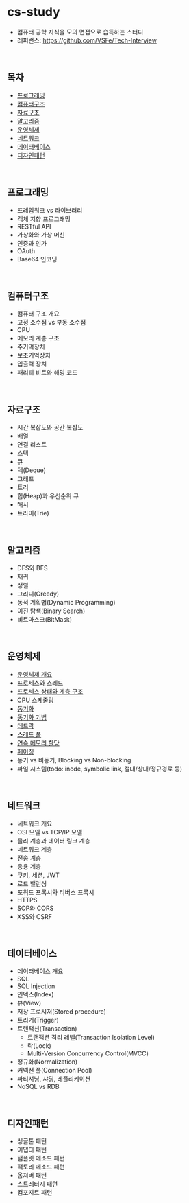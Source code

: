 # cs-study
- 컴퓨터 공학 지식을 모의 면접으로 습득하는 스터디
- 레퍼런스: https://github.com/VSFe/Tech-Interview

<br>

## 목차
- [프로그래밍](#프로그래밍)
- [컴퓨터구조](#컴퓨터구조)
- [자료구조](#자료구조)
- [알고리즘](#알고리즘)
- [운영체제](#운영체제)
- [네트워크](#네트워크)
- [데이터베이스](#데이터베이스)
- [디자인패턴](#디자인패턴)

<br>

## 프로그래밍
- 프레임워크 vs 라이브러리
- 객체 지향 프로그래밍
- RESTful API
- 가상화와 가상 머신
- 인증과 인가
- OAuth
- Base64 인코딩

<br>

## 컴퓨터구조
- 컴퓨터 구조 개요
- 고정 소수점 vs 부동 소수점
- CPU
- 메모리 계층 구조
- 주기억장치
- 보조기억장치
- 입출력 장치
- 패리티 비트와 해밍 코드

<br>

## 자료구조
- 시간 복잡도와 공간 복잡도
- 배열
- 연결 리스트
- 스택
- 큐
- 덱(Deque)
- 그래프
- 트리
- 힙(Heap)과 우선순위 큐
- 해시
- 트라이(Trie)
 
<br>

## 알고리즘
- DFS와 BFS
- 재귀
- 정렬
- 그리디(Greedy)
- 동적 계획법(Dynamic Programming)
- 이진 탐색(Binary Search)
- 비트마스크(BitMask)

<br>

## 운영체제
- [운영체제 개요](operating-system/01-operating-system.md)
- [프로세스와 스레드](operating-system/02-process-thread.md)
- [프로세스 상태와 계층 구조](operating-system/03-process-state-and-hierarchy.md)
- [CPU 스케줄링](operating-system/04-cpu-scheduling.md)
- [동기화](operating-system/05-synchronization.md)
- [동기화 기법](operating-system/06-synchronization-techniques.md)
- [데드락](operating-system/07-deadlock.md)
- [스레드 풀](operating-system/08-thread-pool.md)
- [연속 메모리 할당](operating-system/09-contiguous-memory-allocation.md)
- [페이징](operating-system/10-paging.md)
- 동기 vs 비동기, Blocking vs Non-blocking
- 파일 시스템(todo: inode, symbolic link, 절대/상대/정규경로 등)

<br>

## 네트워크
- 네트워크 개요
- OSI 모델 vs TCP/IP 모델
- 물리 계층과 데이터 링크 계층
- 네트워크 계층
- 전송 계층
- 응용 계층
- 쿠키, 세션, JWT
- 로드 밸런싱
- 포워드 프록시와 리버스 프록시
- HTTPS
- SOP와 CORS
- XSS와 CSRF

<br>

## 데이터베이스
- 데이터베이스 개요
- SQL
- SQL Injection
- 인덱스(Index)
- 뷰(View)
- 저장 프로시저(Stored procedure)
- 트리거(Trigger)
- 트랜잭션(Transaction)
  - 트랜잭션 격리 레벨(Transaction Isolation Level)
  - 락(Lock)
  - Multi-Version Concurrency Control(MVCC)
- 정규화(Normalization)
- 커넥션 풀(Connection Pool)
- 파티셔닝, 샤딩, 레플리케이션
- NoSQL vs RDB

<br>

## 디자인패턴
- 싱글톤 패턴
- 어댑터 패턴
- 탬플릿 메소드 패턴
- 팩토리 메소드 패턴
- 옵저버 패턴
- 스트레터지 패턴
- 컴포지트 패턴
